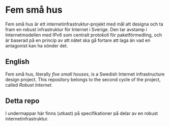 # Fem små hus

Fem små hus är ett internetinfrastruktur-projekt med mål att designa och
ta fram en robust infrastruktur för Internet i Sverige. Den tar avstamp i
Internetmodellen med IPv6 som centralt protokoll för paketförmedling, och
är baserad på en princip av att nätet ska gå fortare att laga än vad en
antagonist kan ha sönder det.

## English

Fem små hus, literally *five small houses*, is a Swedish Internet
infrastructure design project. This repository belongs to the second cycle
of the project, called *Robust Internet*. 

## Detta repo

I undermappar här finns (utkast) på specifikationer på delar av en robust
internetinfrastruktur.